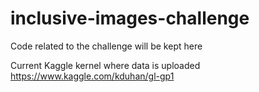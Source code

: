 # inclusive-images-challenge
Code related to the challenge will be kept here

Current Kaggle kernel where data is uploaded https://www.kaggle.com/kduhan/gl-gp1
